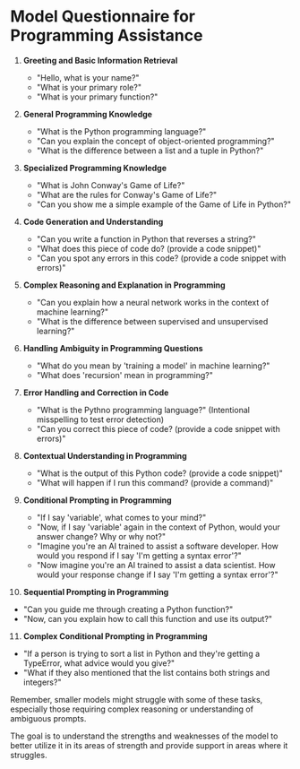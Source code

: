 # Model Questionnaire for Programming Assistance

1. **Greeting and Basic Information Retrieval**

   - "Hello, what is your name?"
   - "What is your primary role?"
   - "What is your primary function?"

2. **General Programming Knowledge**

   - "What is the Python programming language?"
   - "Can you explain the concept of object-oriented programming?"
   - "What is the difference between a list and a tuple in Python?"

3. **Specialized Programming Knowledge**

   - "What is John Conway's Game of Life?"
   - "What are the rules for Conway's Game of Life?"
   - "Can you show me a simple example of the Game of Life in Python?"

4. **Code Generation and Understanding**

   - "Can you write a function in Python that reverses a string?"
   - "What does this piece of code do? (provide a code snippet)"
   - "Can you spot any errors in this code? (provide a code snippet with
     errors)"

5. **Complex Reasoning and Explanation in Programming**

   - "Can you explain how a neural network works in the context of machine
     learning?"
   - "What is the difference between supervised and unsupervised learning?"

6. **Handling Ambiguity in Programming Questions**

   - "What do you mean by 'training a model' in machine learning?"
   - "What does 'recursion' mean in programming?"

7. **Error Handling and Correction in Code**

   - "What is the Pythno programming language?" (Intentional misspelling to test
     error detection)
   - "Can you correct this piece of code? (provide a code snippet with errors)"

8. **Contextual Understanding in Programming**

   - "What is the output of this Python code? (provide a code snippet)"
   - "What will happen if I run this command? (provide a command)"

9. **Conditional Prompting in Programming**

   - "If I say 'variable', what comes to your mind?"
   - "Now, if I say 'variable' again in the context of Python, would your answer
     change? Why or why not?"
   - "Imagine you're an AI trained to assist a software developer. How would you
     respond if I say 'I'm getting a syntax error'?"
   - "Now imagine you're an AI trained to assist a data scientist. How would
     your response change if I say 'I'm getting a syntax error'?"

10. **Sequential Prompting in Programming**

- "Can you guide me through creating a Python function?"
- "Now, can you explain how to call this function and use its output?"

11. **Complex Conditional Prompting in Programming**

- "If a person is trying to sort a list in Python and they're getting a
  TypeError, what advice would you give?"
- "What if they also mentioned that the list contains both strings and
  integers?"

Remember, smaller models might struggle with some of these tasks, especially
those requiring complex reasoning or understanding of ambiguous prompts.

The goal is to understand the strengths and weaknesses of the model to better
utilize it in its areas of strength and provide support in areas where it
struggles.
